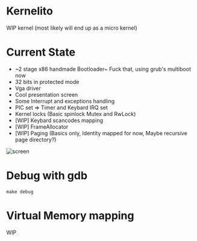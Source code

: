 # Kernelito

WIP kernel (most likely will end up as a micro kernel)

# Current State
- ~2 stage x86 handmade Bootloader~ Fuck that, using grub's multiboot now
- 32 bits in protected mode
- Vga driver 
- Cool presentation screen
- Some Interrupt and exceptions handling
- PIC set => Timer and Keybard IRQ set
- Kernel locks (Basic spinlock Mutex and RwLock)
- [WIP] Keybard scancodes mapping
- [WIP] FrameAllocator 
- [WIP] Paging (Basics only, Identity mapped for now, Maybe recursive page directory?) 

![screen](https://user-images.githubusercontent.com/2847315/181233304-8e7e9cd2-cda7-44e2-9a9a-d9fbdd001b53.png)

# Debug with gdb
```
make debug
```

# Virtual Memory mapping

WIP

